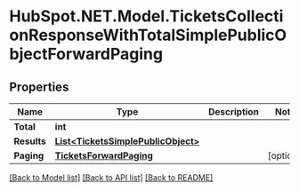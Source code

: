 # HubSpot.NET.Model.TicketsCollectionResponseWithTotalSimplePublicObjectForwardPaging

## Properties

Name | Type | Description | Notes
------------ | ------------- | ------------- | -------------
**Total** | **int** |  | 
**Results** | [**List&lt;TicketsSimplePublicObject&gt;**](TicketsSimplePublicObject.md) |  | 
**Paging** | [**TicketsForwardPaging**](TicketsForwardPaging.md) |  | [optional] 

[[Back to Model list]](../README.md#documentation-for-models) [[Back to API list]](../README.md#documentation-for-api-endpoints) [[Back to README]](../README.md)

